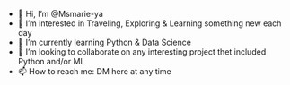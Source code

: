 - 👋 Hi, I’m @Msmarie-ya
- 👀 I’m interested in Traveling, Exploring & Learning something new each day
- 🌱 I’m currently learning Python & Data Science
- 💞️ I’m looking to collaborate on any interesting project thet included Python and/or ML
- 📫 How to reach me: DM here at any time

<!---
Msmarie-ya/Msmarie-ya is a ✨ special ✨ repository because its `README.md` (this file) appears on your GitHub profile.
You can click the Preview link to take a look at your changes.
--->
